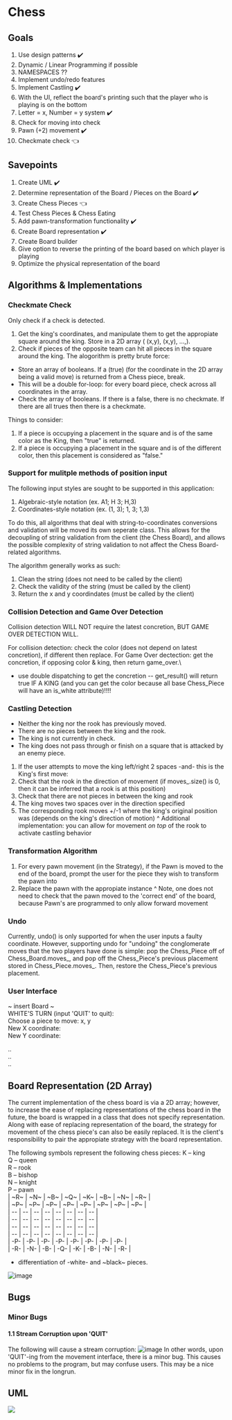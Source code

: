# Chess

## Goals
1. Use design patterns ✔️
2. Dynamic / Linear Programming if possible
3. NAMESPACES ??
4. Implement undo/redo features 
5. Implement Castling ✔️
6. With the UI, reflect the board's printing such that the player who is playing is on the bottom
7. Letter = x, Number = y system ✔️
8. Check for moving into check
9. Pawn (+2) movement ✔️
10. Checkmate check 👈

## Savepoints
1. Create UML ✔️
2. Determine representation of the Board / Pieces on the Board ✔️
3. Create Chess Pieces  👈
4. Test Chess Pieces & Chess Eating 
5. Add pawn-transformation functionality ✔️
7. Create Board representation ✔️
8. Create Board builder
9. Give option to reverse the printing of the board based on which player is playing
10. Optimize the physical representation of the board

## Algorithms & Implementations
### Checkmate Check 
Only check if a check is detected.

1. Get the king's coordinates, and manipulate them to get the appropiate square around the king. Store in a 2D array ( (x,y), (x,y), ...,).
2. Check if pieces of the opposite team can hit all pieces in the square around the king. The alogorithm is pretty brute force:
- Store an array of booleans. If a (true) (for the coordinate in the 2D array being a valid move) is returned from a Chess piece, break. 
- This will be a double for-loop: for every board piece, check across all coordinates in the array. 
- Check the array of booleans. If there is a false, there is no checkmate. If there are all trues then there is a checkmate. 

Things to consider:
1. If a piece is occupying a placement in the square and is of the same color as the King, then "true" is returned. 
2. If a piece is occupying a placement in the square and is of the different color, then this placement is considered as "false."


### Support for mulitple methods of position input
The following input styles are sought to be supported in this application: 
1. Algebraic-style notation (ex. A1; H 3; H,3)
2. Coordinates-style notation (ex. (1, 3); 1, 3; 1,3)

To do this, all algorithms that deal with string-to-coordinates conversions and validation will be moved its own seperate class. This allows for the decoupling of string validation from the client (the Chess Board), and allows the possible complexity of string validation to not affect the Chess Board-related algorithms.

The algorithm generally works as such: 
1. Clean the string (does not need to be called by the client)
2. Check the validity of the string (must be called by the client)
3. Return the x and y coordindates (must be called by the client)

### Collision Detection and Game Over Detection
Collision detection WILL NOT require the latest concretion, BUT GAME OVER DETECTION WILL.

For collision detection: check the color (does not depend on latest concretion), if different then replace. 
For Game Over dectection: get the concretion, if opposing color & king, then return game_over.\
- use double dispatching to get the concretion -- get_result() will return true IF A KING (and you can get the color because all base Chess_Piece will have an is_white attribute)!!!!

### Castling Detection
- Neither the king nor the rook has previously moved.
- There are no pieces between the king and the rook.
- The king is not currently in check.
- The king does not pass through or finish on a square that is attacked by an enemy piece.
1. If the user attempts to move the king left/right 2 spaces -and- this is the King's first move:
2. Check that the rook in the direction of movement (if moves_.size() is 0, then it can be inferred that a rook is at this position)
3. Check that there are not pieces in between the king and rook
4. The king moves two spaces over in the direction specified
5. The corresponding rook moves +/-1 where the king's original position was (depends on the king's direction of motion)
^ Additional implementation: you can allow for movement *on top* of the rook to activate castling behavior


### Transformation Algorithm
1. For every pawn movement (in the Strategy), if the Pawn is moved to the end of the board, prompt the user for the piece they wish to transform the pawn into
2. Replace the pawn with the appropiate instance
^ Note, one does not need to check that the pawn moved to the 'correct end' of the board, because Pawn's are programmed to only allow forward movement


### Undo
Currently, undo() is only supported for when the user inputs a faulty coordinate. However, supporting undo for "undoing" the conglomerate moves that the two players have done is simple: pop the Chess_Piece off of Chess_Board.moves_, and pop off the Chess_Piece's previous placement stored in Chess_Piece.moves_. Then, restore the Chess_Piece's previous placement.



### User Interface
~ insert Board ~ <br>
WHITE'S TURN (input 'QUIT' to quit): <br>
Choose a piece to move: x, y <br>
New X coordinate: <br>
New Y coordinate: <br>

.. <br>
.. <br>
.. <br>



## Board Representation (2D Array)
The current implementation of the chess board is via a 2D array; however, to increase the ease of replacing representations of the chess board in the future, the board is wrapped in a class that does not specify representation. Along with ease of replacing representation of the board, the strategy for movement of the chess piece's can also be easily replaced. It is the client's responsibility to pair the appropiate strategy with the board representation.

The following symbols represent the following chess pieces:
K – king <br>
Q – queen <br>
R – rook <br>
B – bishop <br>
N – knight <br>
P – pawn <br>
| ~R~ | ~N~ | ~B~ | ~Q~ | ~K~ | ~B~ | ~N~ | ~R~ | <br>
| ~P~ | ~P~ | ~P~ | ~P~ | ~P~ | ~P~ | ~P~ | ~P~ | <br>
|  -- |  -- |  -- |  -- |  -- |  -- |  -- |  -- | <br>
|  -- |  -- |  -- |  -- |  -- |  -- |  -- |  -- | <br>
|  -- |  -- |  -- |  -- |  -- |  -- |  -- |  -- | <br>
|  -- |  -- |  -- |  -- |  -- |  -- |  -- |  -- | <br>
| -P- | -P- | -P- | -P- | -P- | -P- | -P- | -P- | <br>
| -R- | -N- | -B- | -Q- | -K- | -B- | -N- | -R- | <br>

* differentiation of -white- and ~black~ pieces.

![image](https://github.com/grapemoli/cmd_line_chess/assets/105399768/2df35ad8-08ec-4466-8c38-e2d488acf922)


## Bugs
### Minor Bugs
#### 1.1 Stream Corruption upon 'QUIT'
The following will cause a stream corruption:
![image](https://github.com/grapemoli/cmd_line_chess/assets/105399768/d4ecb814-18c8-4bd8-bc0b-d7b50ba76a14)
In other words, upon 'QUIT'-ing from the movement interface, there is a minor bug. This causes no problems to the program, but may confuse users. This may be a nice minor fix in the longrun.


## UML
[![](https://mermaid.ink/img/pako:eNrtW21v2zYQ_iucggZKY6PfDcNAXoBhKIp1SdEvdUHQEm0TkUWPpNx4afbbxxfJFkUycmI121znQ2Lzjsfj3XPH40seooSmOBpESYY4vyZoxtACjHMgf968ATc4Q4LQnM_JkpvWqznmHH4kOMGg36fl90uKWOoy0H4ffKArDD-jjKRaFLwVDAk8W7vcw--S_SP6lgdI70k-G4eInxjK-ZSyBayRKu4LxtAa1lSVqn8f2bobTq8YM8IfBcbtXJeEz-myle2G0rtWpvc5mc2FZ8rwM-FEUKbZfkULDH9fYVa1GnbzO2R9M4Cxi-JZ4FyEXbMZT3k87FDTT9sTXhYkSzGrj2MR6o6xeyjQeHwo4XilQAqu8ZTkRMNyi9RLPEcrQhnKwDsgNSoSUagvugvmWxFKMNCC-S9ld419C1EPhqB-TgAXDDK8ZJhLG-kpx2cD1arhuOVbVGbkpUHgAGxMGwwA0_de8nLyF4ai3rr2tiY0o0xSJpRm9XaUaPEDOX2U3G0p5_WpxVK5Svmeq_LTGp_2zOBm7B64r9TrgXX18Sw08FL9HlhmPrWY_65zWxR8j5NC4HiicDKoh-1pQIkBWFGS1mUUeUpjT_sMC3ivHdowtCGtwyRtCkW2HWGIxhmK6ngjI1zAlbIuVPbnPq1QkuCliFcDXxQ6_CdAVEnEZyOL_7GKJ4N6f_Z56BLXJHdA3Wh6PqK9aneI7bPXHExjWJpEA1j-3WHwMpj83muElV_CzxRgbTHxkpg7L33fXAsa8aXKmUNbTtSc4j0R718vupDcuijpQcoA0u5pxIumH8Oju_C4DYeHKun_P-EBdosPNam4u-VH26gCrP7SAKwe7wjYrgDrBare_B1aIteT6hCpHcjbIX8bV1QBYb41IsIocgyJVylxzInHocWGmVWHwVGa6YeHx6UZpgyPctRGfJSTOwbIqwSIOus7tPBQc-owOPYXt0NkaD9UgaG_NMJCa3EMilcJCnO2fWhhYWbVZfHfgcAdQqP0xmaXYb429xlGl2OA_OAAUdcUNJO6SDXBNRZYKwzeAXXTA9RNjxonudv0dC4wNvc1D4HT-IohDp7A-zlWqrF-eOIzh8WkNqetTLpeb-UyVUsrm8ri7WppLJ8GUCczUJEJG0CN_OXcutVt3TeD4RQqJ7kwdDo3_NBC_9m9sL3103e5N9aSwd2YMGzOpQavMviwhvu3I2tFkunFtzK8fAU6r-sU75bOG4m4PilvhvLEtBnOoixl6hGxNz0h5iVsb5ncy7y3Hn5lpThxeeXSUFvu_Fk60ey6bxxYR-qjN7srJv_6wJ8SXn1quaw8AYJCwxuTfFmIKpPLETcUb9pwXyL8N2B5AjSQoG3VL1-_fLUKn2w5R9Atyc7decU1FQLPDGyguhJKaLsmayDc7flv4NwDc6uq6wLmpzsDGTyJZM8FcoVasDOgZf5VLgVbXCnY6ny1YbjIMvqNA2lLkJLpFDPpf4miGWVEzBccTBDHKZA9DXUDKtnV3ghwQKdAzDHQMzZgrcdV8J3LQ6OgN2UVXJl1VYLTWzdZhg7Jbizau7ERDrUWKQbP81gTPYkqAeFSrv6wCvsuBKqCpVOBf6qqolOJTJYW3c5ZlyGdipzoKmlvkd7Vw0mkXYA8IDr2pdoWriPEjxB_JsS3G1-GdfasP91rXDdYjwWtDa5FaiD3CdpENWqYxe2nJu7qb7orj-3R3fhnDwHGG3sI0CDeZwbqSOMl3VUZNDFl28B9TuzNgEEM9H1lrF3FnvtkeNPcETIHARnz_AR-ovCKUpaSXC5ZPLB2hjc49Q2fsAvk0BmkGgzlcrCqpHb62LhcmdoRw_J8sFmIO2k4wygPMYdOFvXraQwuJmp_lghe7gGHw6plNLJfXzvUJ1_ab0f4Tc6cTVFSPb4eDjcto5HrNB_ZKld8bKGSO-pFC8wWiKTRINIOHkdy87DA42ggP6Z4iopMjKOeIdX_-UFxlJCQhIKtyj6ZnBNi40iRpD0f5RCoEPR2nSfRYIoyjntRsVTuKwVtWnGq1P9Q_p-F-vP4D341oXQ?type=png)](https://mermaid.live/edit#pako:eNrtW21v2zYQ_iucggZKY6PfDcNAXoBhKIp1SdEvdUHQEm0TkUWPpNx4afbbxxfJFkUycmI121znQ2Lzjsfj3XPH40seooSmOBpESYY4vyZoxtACjHMgf968ATc4Q4LQnM_JkpvWqznmHH4kOMGg36fl90uKWOoy0H4ffKArDD-jjKRaFLwVDAk8W7vcw--S_SP6lgdI70k-G4eInxjK-ZSyBayRKu4LxtAa1lSVqn8f2bobTq8YM8IfBcbtXJeEz-myle2G0rtWpvc5mc2FZ8rwM-FEUKbZfkULDH9fYVa1GnbzO2R9M4Cxi-JZ4FyEXbMZT3k87FDTT9sTXhYkSzGrj2MR6o6xeyjQeHwo4XilQAqu8ZTkRMNyi9RLPEcrQhnKwDsgNSoSUagvugvmWxFKMNCC-S9ld419C1EPhqB-TgAXDDK8ZJhLG-kpx2cD1arhuOVbVGbkpUHgAGxMGwwA0_de8nLyF4ai3rr2tiY0o0xSJpRm9XaUaPEDOX2U3G0p5_WpxVK5Svmeq_LTGp_2zOBm7B64r9TrgXX18Sw08FL9HlhmPrWY_65zWxR8j5NC4HiicDKoh-1pQIkBWFGS1mUUeUpjT_sMC3ivHdowtCGtwyRtCkW2HWGIxhmK6ngjI1zAlbIuVPbnPq1QkuCliFcDXxQ6_CdAVEnEZyOL_7GKJ4N6f_Z56BLXJHdA3Wh6PqK9aneI7bPXHExjWJpEA1j-3WHwMpj83muElV_CzxRgbTHxkpg7L33fXAsa8aXKmUNbTtSc4j0R718vupDcuijpQcoA0u5pxIumH8Oju_C4DYeHKun_P-EBdosPNam4u-VH26gCrP7SAKwe7wjYrgDrBare_B1aIteT6hCpHcjbIX8bV1QBYb41IsIocgyJVylxzInHocWGmVWHwVGa6YeHx6UZpgyPctRGfJSTOwbIqwSIOus7tPBQc-owOPYXt0NkaD9UgaG_NMJCa3EMilcJCnO2fWhhYWbVZfHfgcAdQqP0xmaXYb429xlGl2OA_OAAUdcUNJO6SDXBNRZYKwzeAXXTA9RNjxonudv0dC4wNvc1D4HT-IohDp7A-zlWqrF-eOIzh8WkNqetTLpeb-UyVUsrm8ri7WppLJ8GUCczUJEJG0CN_OXcutVt3TeD4RQqJ7kwdDo3_NBC_9m9sL3103e5N9aSwd2YMGzOpQavMviwhvu3I2tFkunFtzK8fAU6r-sU75bOG4m4PilvhvLEtBnOoixl6hGxNz0h5iVsb5ncy7y3Hn5lpThxeeXSUFvu_Fk60ey6bxxYR-qjN7srJv_6wJ8SXn1quaw8AYJCwxuTfFmIKpPLETcUb9pwXyL8N2B5AjSQoG3VL1-_fLUKn2w5R9Atyc7decU1FQLPDGyguhJKaLsmayDc7flv4NwDc6uq6wLmpzsDGTyJZM8FcoVasDOgZf5VLgVbXCnY6ny1YbjIMvqNA2lLkJLpFDPpf4miGWVEzBccTBDHKZA9DXUDKtnV3ghwQKdAzDHQMzZgrcdV8J3LQ6OgN2UVXJl1VYLTWzdZhg7Jbizau7ERDrUWKQbP81gTPYkqAeFSrv6wCvsuBKqCpVOBf6qqolOJTJYW3c5ZlyGdipzoKmlvkd7Vw0mkXYA8IDr2pdoWriPEjxB_JsS3G1-GdfasP91rXDdYjwWtDa5FaiD3CdpENWqYxe2nJu7qb7orj-3R3fhnDwHGG3sI0CDeZwbqSOMl3VUZNDFl28B9TuzNgEEM9H1lrF3FnvtkeNPcETIHARnz_AR-ovCKUpaSXC5ZPLB2hjc49Q2fsAvk0BmkGgzlcrCqpHb62LhcmdoRw_J8sFmIO2k4wygPMYdOFvXraQwuJmp_lghe7gGHw6plNLJfXzvUJ1_ab0f4Tc6cTVFSPb4eDjcto5HrNB_ZKld8bKGSO-pFC8wWiKTRINIOHkdy87DA42ggP6Z4iopMjKOeIdX_-UFxlJCQhIKtyj6ZnBNi40iRpD0f5RCoEPR2nSfRYIoyjntRsVTuKwVtWnGq1P9Q_p-F-vP4D341oXQ)
